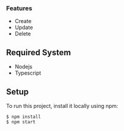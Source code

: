 ### Features
* Create 
* Update 
* Delete

## Required System
* Nodejs
* Typescript
## Setup
To run this project, install it locally using npm:

```
$ npm install
$ npm start
